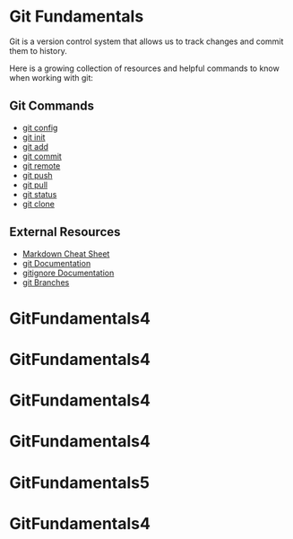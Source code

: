 # Git Fundamentals

Git is a version control system that allows us to track changes and commit them to history.

Here is a growing collection of resources and helpful commands to know when working with git:

## Git Commands
- [git config](./config.md)
- [git init](./init.md)
- [git add](./add.md)
- [git commit](./Commit.md)
- [git remote](./Remote.md)
- [git push](./Push.md)
- [git pull](./Pull.md)
- [git status](./Status.md)
- [git clone](./Clone.md)

## External Resources
- [Markdown Cheat Sheet](https://www.markdownguide.org/cheat-sheet/)
- [git Documentation](https://git-scm.com/docs)
- [gitignore Documentation](https://git-scm.com/docs/gitignore)
- [git Branches](https://git-scm.com/book/en/v2/Git-Branching-Branches-in-a-Nutshell)
# GitFundamentals4
# GitFundamentals4
# GitFundamentals4
# GitFundamentals4
# GitFundamentals5
# GitFundamentals4
